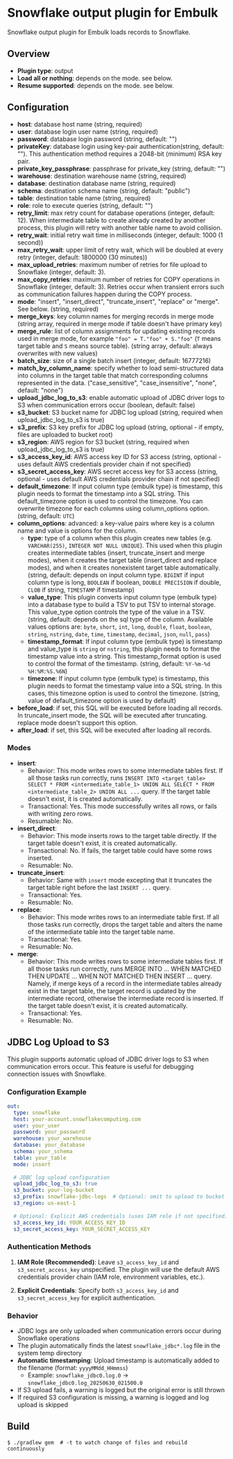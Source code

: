# Snowflake output plugin for Embulk

Snowflake output plugin for Embulk loads records to Snowflake.

## Overview

* **Plugin type**: output
* **Load all or nothing**: depends on the mode. see below.
* **Resume supported**: depends on the mode. see below.

## Configuration

- **host**: database host name (string, required)
- **user**: database login user name (string, required)
- **password**: database login password (string, default: "")
- **privateKey**: database login using key-pair authentication(string, default: ""). This authentication method requires a 2048-bit (minimum) RSA key pair.
- **private_key_passphrase**: passphrase for private_key (string, default: "")
- **warehouse**: destination warehouse name (string, required)
- **database**: destination database name (string, required)
- **schema**: destination schema name (string, default: "public")
- **table**: destination table name (string, required)
- **role**: role to execute queries (string, default: "")
- **retry_limit**: max retry count for database operations (integer, default: 12). When intermediate table to create already created by another process, this plugin will retry with another table name to avoid collision.
- **retry_wait**: initial retry wait time in milliseconds (integer, default: 1000 (1 second))
- **max_retry_wait**: upper limit of retry wait, which will be doubled at every retry (integer, default: 1800000 (30 minutes))
- **max_upload_retries**: maximum number of retries for file upload to Snowflake (integer, default: 3).
- **max_copy_retries**: maximum number of retries for COPY operations in Snowflake (integer, default: 3). Retries occur when transient errors such as communication failures happen during the COPY process.
- **mode**: "insert", "insert_direct", "truncate_insert", "replace" or "merge". See below. (string, required)
- **merge_keys**: key column names for merging records in merge mode (string array, required in merge mode if table doesn't have primary key)
- **merge_rule**: list of column assignments for updating existing records used in merge mode, for example `"foo" = T."foo" + S."foo"` (`T` means target table and `S` means source table). (string array, default: always overwrites with new values)
- **batch_size**: size of a single batch insert (integer, default: 16777216)
- **match_by_column_name**: specify whether to load semi-structured data into columns in the target table that match corresponding columns represented in the data. ("case_sensitive", "case_insensitive", "none", default: "none")
- **upload_jdbc_log_to_s3**: enable automatic upload of JDBC driver logs to S3 when communication errors occur (boolean, default: false)
- **s3_bucket**: S3 bucket name for JDBC log upload (string, required when upload_jdbc_log_to_s3 is true)
- **s3_prefix**: S3 key prefix for JDBC log upload (string, optional - if empty, files are uploaded to bucket root)
- **s3_region**: AWS region for S3 bucket (string, required when upload_jdbc_log_to_s3 is true)
- **s3_access_key_id**: AWS access key ID for S3 access (string, optional - uses default AWS credentials provider chain if not specified)
- **s3_secret_access_key**: AWS secret access key for S3 access (string, optional - uses default AWS credentials provider chain if not specified)
- **default_timezone**: If input column type (embulk type) is timestamp, this plugin needs to format the timestamp into a SQL string. This default_timezone option is used to control the timezone. You can overwrite timezone for each columns using column_options option. (string, default: `UTC`)
- **column_options**: advanced: a key-value pairs where key is a column name and value is options for the column.
  - **type**: type of a column when this plugin creates new tables (e.g. `VARCHAR(255)`, `INTEGER NOT NULL UNIQUE`). This used when this plugin creates intermediate tables (insert, truncate_insert and merge modes), when it creates the target table (insert_direct and replace modes), and when it creates nonexistent target table automatically. (string, default: depends on input column type. `BIGINT` if input column type is long, `BOOLEAN` if boolean, `DOUBLE PRECISION` if double, `CLOB` if string, `TIMESTAMP` if timestamp)
  - **value_type**: This plugin converts input column type (embulk type) into a database type to build a TSV to put TSV to internal storage. This value_type option controls the type of the value in a TSV. (string, default: depends on the sql type of the column. Available values options are: `byte`, `short`, `int`, `long`, `double`, `float`, `boolean`, `string`, `nstring`, `date`, `time`, `timestamp`, `decimal`, `json`, `null`, `pass`)
  - **timestamp_format**: If input column type (embulk type) is timestamp and value_type is `string` or `nstring`, this plugin needs to format the timestamp value into a string. This timestamp_format option is used to control the format of the timestamp. (string, default: `%Y-%m-%d %H:%M:%S.%6N`)
  - **timezone**: If input column type (embulk type) is timestamp, this plugin needs to format the timestamp value into a SQL string. In this cases, this timezone option is used to control the timezone. (string, value of default_timezone option is used by default)
- **before_load**: if set, this SQL will be executed before loading all records. In truncate_insert mode, the SQL will be executed after truncating. replace mode doesn't support this option.
- **after_load**: if set, this SQL will be executed after loading all records.

### Modes

* **insert**:
  * Behavior: This mode writes rows to some intermediate tables first. If all those tasks run correctly, runs `INSERT INTO <target_table> SELECT * FROM <intermediate_table_1> UNION ALL SELECT * FROM <intermediate_table_2> UNION ALL ...` query. If the target table doesn't exist, it is created automatically.
  * Transactional: Yes. This mode successfully writes all rows, or fails with writing zero rows.
  * Resumable: No.
* **insert_direct**:
  * Behavior: This mode inserts rows to the target table directly. If the target table doesn't exist, it is created automatically.
  * Transactional: No. If fails, the target table could have some rows inserted.
  * Resumable: No.
* **truncate_insert**:
  * Behavior: Same with `insert` mode excepting that it truncates the target table right before the last `INSERT ...` query.
  * Transactional: Yes.
  * Resumable: No.
* **replace**:
  * Behavior: This mode writes rows to an intermediate table first. If all those tasks run correctly, drops the target table and alters the name of the intermediate table into the target table name.
  * Transactional: Yes.
  * Resumable: No.
* **merge**:
  * Behavior: This mode writes rows to some intermediate tables first. If all those tasks run correctly, runs MERGE INTO ... WHEN MATCHED THEN UPDATE ...  WHEN NOT MATCHED THEN INSERT ... query. Namely, if merge keys of a record in the intermediate tables already exist in the target table, the target record is updated by the intermediate record, otherwise the intermediate record is inserted. If the target table doesn't exist, it is created automatically.
  * Transactional: Yes.
  * Resumable: No.

## JDBC Log Upload to S3

This plugin supports automatic upload of JDBC driver logs to S3 when communication errors occur. This feature is useful for debugging connection issues with Snowflake.

### Configuration Example

```yaml
out:
  type: snowflake
  host: your-account.snowflakecomputing.com
  user: your_user
  password: your_password
  warehouse: your_warehouse
  database: your_database
  schema: your_schema
  table: your_table
  mode: insert
  
  # JDBC log upload configuration
  upload_jdbc_log_to_s3: true
  s3_bucket: your-log-bucket
  s3_prefix: snowflake-jdbc-logs  # Optional: omit to upload to bucket root
  s3_region: us-east-1
  
  # Optional: Explicit AWS credentials (uses IAM role if not specified)
  s3_access_key_id: YOUR_ACCESS_KEY_ID
  s3_secret_access_key: YOUR_SECRET_ACCESS_KEY
```

### Authentication Methods

1. **IAM Role (Recommended)**: Leave `s3_access_key_id` and `s3_secret_access_key` unspecified. The plugin will use the default AWS credentials provider chain (IAM role, environment variables, etc.).

2. **Explicit Credentials**: Specify both `s3_access_key_id` and `s3_secret_access_key` for explicit authentication.

### Behavior

- JDBC logs are only uploaded when communication errors occur during Snowflake operations
- The plugin automatically finds the latest `snowflake_jdbc*.log` file in the system temp directory
- **Automatic timestamping**: Upload timestamp is automatically added to the filename (format: `yyyyMMdd_HHmmss`)
  - Example: `snowflake_jdbc0.log.0` → `snowflake_jdbc0.log_20250630_021500.0`
- If S3 upload fails, a warning is logged but the original error is still thrown
- If required S3 configuration is missing, a warning is logged and log upload is skipped

## Build

```
$ ./gradlew gem  # -t to watch change of files and rebuild continuously
```
